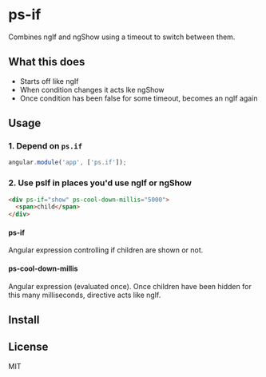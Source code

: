 # ps-if

Combines ngIf and ngShow using a timeout to switch between them.

## What this does

- Starts off like ngIf
- When condition changes it acts lke ngShow
- Once condition has been false for some timeout, becomes an ngIf again

## Usage

### 1. Depend on `ps.if`

```js
angular.module('app', ['ps.if']);
```

### 2. Use psIf in places you'd use ngIf or ngShow

```html
<div ps-if="show" ps-cool-down-millis="5000">
  <span>child</span>
</div>
```

#### ps-if

Angular expression controlling if children are shown or not.

#### ps-cool-down-millis

Angular expression (evaluated once). Once children have been hidden for this many milliseconds, directive acts like ngIf.

## Install



## License

MIT